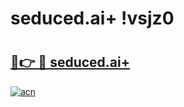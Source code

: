 # seduced.ai+ !vsjz0

# <h2><a href="https://ff644x.esa.edu.pl?title=seduced.ai+&ref=vsjz0">🔗👉 🔴 seduced.ai+</a></h2>

[![acn](https://github.com/user-attachments/assets/0f9c940e-d8b0-45ae-aac7-cd30a18b3e1c)](https://ff644x.esa.edu.pl?title=seduced.ai+&ref=vsjz0)

